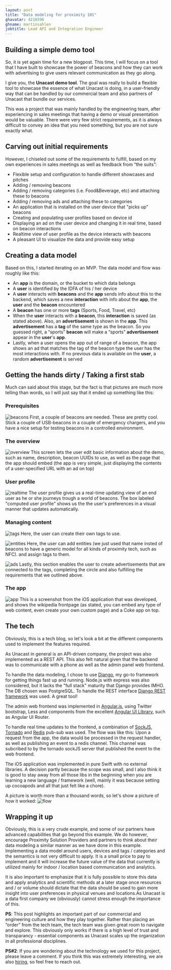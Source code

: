 ```yaml
---
layout: post
title: "Data modeling for proximity 101"
ghavatar: 4218596
ghname: martinsahlen
jobtitle: Lead API and Integration Engineer
---
```


## Building a simple demo tool
So, it is yet again time for a new blogpost. This time, I will focus on a tool that I have built to showcase the power of beacons and how they can work with advertising to give users relevant communication as they go along.

I give you, the **Unacast demo tool**. The goal was really to build a flexible tool to showcase the essence of what Unacast is doing, in a user-friendly way that can be handled by our commercial team and also partners of Unacast that bundle our services. 

This was a project that was mainly handled by the engineering team, after experiencing in sales meetings that having a demo or visual presentation would be valuable. There were very few strict requirements, as it is always difficult to convey an idea that you need something, but you are not sure exactly what.

## Carving out initial requirements
However, I chiseled out some of the requirements to fulfill, based on my own experiences in sales meetings as well as feedback from “the suits”:

* Flexible setup and configuration to handle different showcases and pitches
* Adding / removing beacons
* Adding / removing categories (i.e. Food&Beverage, etc) and attaching these to beacons
* Adding / removing ads and attaching these to categories
* An application that is installed on the user device that "picks up" beacons
* Creating and populating user profiles based on device id
* Displaying an ad on the user device and changing it in real time, based on beacon interactions
* Realtime view of user profile as the device interacts with beacons
* A pleasant UI to visualize the data and provide easy setup

## Creating a data model
Based on this, I started iterating on an MVP. The data model and flow was roughly like this:

* An **app** is the domain, or the bucket to which data belongs
* A **user** is identified by the IDFA of his / her device
* A **user** interacts with **beacons** and the **app** sends info about this to the backend, which saves a new **interaction** with info about the **app**, the **user** and the **beacon** encountered
* A **beacon** has one or more **tags** (Sports, Food, Travel, etc)
* When the **user** interacts with a **beacon**, this **interaction** is saved (as stated above). Also, an **advertisement** is shown in the **app**. This **advertisement** has a **tag** of the same type as the beacon. So you guessed right, a “sports” **beacon** will make a “sports” **advertisement** appear in the **user**'s **app**.
* Lastly, when a user opens the app out of range of a beacon, the app shows an ad that matches the tag of the beacon type the user has the most interactions with. If no previous data is available on the **user**, a random **advertisement** is served

## Getting the hands dirty / Taking a first stab
Much can said about this stage, but the fact is that pictures are much more telling than words,
so I will just say that it ended up something like this:

### Prerequisites
![beacons](/public/images/demo-tool/beacons.JPG)
First, a couple of beacons are needed. These are pretty cool. Stick a couple of USB-beacons in a couple of emergency chargers, and you have a nice setup for testing beacons in a controlled environment.

### The overview
![overview](/public/images/demo-tool/overview.png)
This screen lets the user edit basic information about the demo, such as name, description, beacon UUIDs to use, as well as the page that the app should embed (the app is very simple, just displaying the contents of a user-specified URL with an ad on top)

### User profile
![realtime](/public/images/demo-tool/realtime.png)
The user profile gives us a real-time updating view of an end user as he or she journeys trough a world of beacons.
The box labeled "computed user profile" shows us the the user's preferences in a visual manner that updates automatically.


### Managing content
![tags](/public/images/demo-tool/tags.png)
Here, the user can create their own tags to use.

![entities](/public/images/demo-tool/entities.png)
Here, the user can add entities (we just used that name insted of beacons to have a generic model for all kinds of proximity tech, such as NFC).
and assign tags to them.

![ads](/public/images/demo-tool/lol.png)
Lastly, this section enables the user to create advertisements that are connected to the tags, completing the circle and also fulfilling the
requirements that we outlined above.

### The app
![app](/public/images/demo-tool/app.jpeg)
This is a screenshot from the iOS application that was developed, and shows the wikipedia frontpage (as stated, you can embed any type of web content, even create your own custom page) and a Coke app on top.

## The tech
Obviously, this is a tech blog, so let's look a bit at the different components used to implement the features required.

As Unacast in general is an API-driven company, the project was also implemented as a REST API. This also felt natural given that the 
backend was to communicate with a phone as well as the admin panel web frontend.

To handle the data modeling, I chose to use <a href="https://docs.djangoproject.com/en/dev/topics/db/models/" target="_blank">Django</a>,
my go-to framework for getting things fast up and running. Node.js with express was also considered, but it lacks the "full stack" maturity that Django provides IMHO. The DB chosen was PostgreSQL. To handle the REST interface <a href="http://www.django-rest-framework.org/" target="_blank">Django REST framework</a> was used. A great tool!

The admin web frontend was implemented in  <a href="https://angularjs.org/" target="_blank">Angular.js</a>, using Twitter bootstrap, Less and components from the excellent <a href="https://angular-ui.github.io/" target="_blank">Angular UI Library</a>, such as Angular UI Router.

To handle real time updates to the frontend, a combination of  <a href="https://github.com/sockjs" target="_blank">SockJS</a>,  <a href="http://www.tornadoweb.org/en/stable/" target="_blank">Tornado</a> and <a href="http://redis.io/" target="_blank">Redis</a> pub-sub was used.
The flow was like this: Upon a request from the app, the data would be processed in the request handler, as well as publishing an event to a redis channel. This channel was subcribed to by the tornado sockJS server that published the event to the web frontend. 

The iOS application was implemented in pure Swift with no external libraries. A decision partly because the scope was small, and I also think it is good to stay away from all those libs in the beginning when you are learning a new language / framework (well, mainly it was because setting up cocoapods and all that just felt like a chore).

A picture is worth more than a thousand words, so let's show a picture of how it worked:
![flow](/public/images/demo-tool/flow.png)


## Wrapping it up
Obviously, this is a very crude example, and some of our partners have advanced capabilities that go beyond this example. We do however, encourage Proximity Solution Providers and partners to think about their data modeling a similar manner as we have done in this example. 
Implementing a data model around users, devices and tags / categories and the semantics is not very difficult to apply. It is a small price to pay to implement and it will increase the future value of the data that currently is utilized mainly for indoor / location based communication
and analytics.

It is also important to emphasize that it is fully possible to store this data and apply analytics and scientific methods at a later stage once resources and / or volume should dictate that the data should be used to gain more insight into user preferences in physical venues and locations.As Unacast is a data first company we (obviously) cannot stress enough the importance of this.

**PS**: This post highlights an important part of our commercial and engineering culture and how they play together. Rather than placing an “order” from the tech team, the tech team was given great room to navigate and explore. This obviously only works if there is a high level of trust and transparancy - essential components as Unacast scales up the organization in all professional disciplines.

**PS#2**: If you are wondering about the technology we used for this project, please leave a comment. If you think this was extremely interesting, we are also <a href="http://thetwenty.jobs/" target="_blank">hiring</a>, so feel free to reach out.
